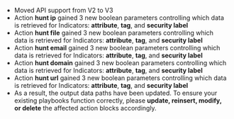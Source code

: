 * Moved API support from V2 to V3
* Action **hunt ip** gained 3 new boolean parameters controlling which data is retrieved for Indicators: **attribute**, **tag**, and **security label**
* Action **hunt file** gained 3 new boolean parameters controlling which data is retrieved for Indicators: **attribute**, **tag**, and **security label**
* Action **hunt email** gained 3 new boolean parameters controlling which data is retrieved for Indicators: **attribute**, **tag**, and **security label**
* Action **hunt domain** gained 3 new boolean parameters controlling which data is retrieved for Indicators: **attribute**, **tag**, and **security label**
* Action **hunt url** gained 3 new boolean parameters controlling which data is retrieved for Indicators: **attribute**, **tag**, and **security label**
* As a result, the output data paths have been updated. To ensure your existing playbooks function correctly, please **update, reinsert, modify, or delete** the affected action blocks accordingly.
